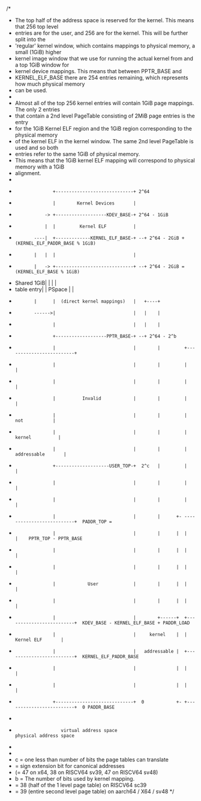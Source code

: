 /*
 * The top half of the address space is reserved for the kernel. This means that 256 top level
 * entries are for the user, and 256 are for the kernel. This will be further split into the
 * 'regular' kernel window, which contains mappings to physical memory, a small (1GiB) higher
 * kernel image window that we use for running the actual kernel from and a top 1GiB window for
 * kernel device mappings. This means that between PPTR_BASE and
 * KERNEL_ELF_BASE there are 254 entries remaining, which represents how much physical memory
 * can be used.
 *
 * Almost all of the top 256 kernel entries will contain 1GiB page mappings. The only 2 entries
 * that contain a 2nd level PageTable consisting of 2MiB page entries is the entry
 * for the 1GiB Kernel ELF region and the 1GiB region corresponding to the physical memory
 * of the kernel ELF in the kernel window.  The same 2nd level PageTable is used and so both
 * entries refer to the same 1GiB of physical memory.
 * This means that the 1GiB kernel ELF mapping will correspond to physical memory with a 1GiB
 * alignment.
 *
 *                   +-----------------------------+ 2^64
 *                   |        Kernel Devices       |
 *                -> +-------------------KDEV_BASE-+ 2^64 - 1GiB
 *                |  |         Kernel ELF          |
 *            ----|  +-------------KERNEL_ELF_BASE-+ --+ 2^64 - 2GiB + (KERNEL_ELF_PADDR_BASE % 1GiB)
 *            |   |  |                             |
 *            |   -> +-----------------------------+ --+ 2^64 - 2GiB = (KERNEL_ELF_BASE % 1GiB)
 * Shared 1GiB|      |                             |   |
 * table entry|      |           PSpace            |   |
 *            |      |  (direct kernel mappings)   |   +----+
 *            ------>|                             |   |    |
 *                   |                             |   |    |
 *                   +-------------------PPTR_BASE-+ --+ 2^64 - 2^b
 *                   |                             |        |         +-------------------------+
 *                   |                             |        |         |                         |
 *                   |                             |        |         |                         |
 *                   |          Invalid            |        |         |                         |
 *                   |                             |        |         |           not           |
 *                   |                             |        |         |         kernel          |
 *                   |                             |        |         |       addressable       |
 *                   +--------------------USER_TOP-+  2^c   |         |                         |
 *                   |                             |        |         |                         |
 *                   |                             |        |         |                         |
 *                   |                             |        |      +- --------------------------+  PADDR_TOP =
 *                   |                             |        |      |  |                         |    PPTR_TOP - PPTR_BASE
 *                   |                             |        |      |  |                         |
 *                   |                             |        |      |  |                         |
 *                   |            User             |        |      |  |                         |
 *                   |                             |        |      |  |                         |
 *                   |                             |        +------+  +-------------------------+  KDEV_BASE - KERNEL_ELF_BASE + PADDR_LOAD
 *                   |                             |     kernel    |  |        Kernel ELF       |
 *                   |                             |   addressable |  +-------------------------+  KERNEL_ELF_PADDR_BASE
 *                   |                             |               |  |                         |
 *                   |                             |               |  |                         |
 *                   +-----------------------------+  0            +- +-------------------------+  0 PADDR_BASE
 *
 *                      virtual address space                          physical address space
 *
 *
 *  c = one less than number of bits the page tables can translate
 *    = sign extension bit for canonical addresses
 *    (= 47 on x64, 38 on RISCV64 sv39, 47 on RISCV64 sv48)
 *  b = The number of bits used by kernel mapping.
 *    = 38 (half of the 1 level page table) on RISCV64 sc39
 *    = 39 (entire second level page table) on aarch64 / X64 / sv48
 */
